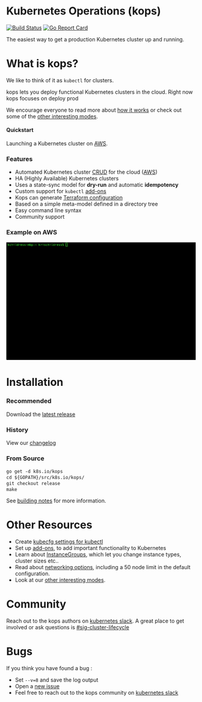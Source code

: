 # Kubernetes Operations (kops)

[![Build Status](https://travis-ci.org/kubernetes/kops.svg?branch=master)](https://travis-ci.org/kubernetes/kops) [![Go Report Card](https://goreportcard.com/badge/k8s.io/kops)](https://goreportcard.com/report/k8s.io/kops)

The easiest way to get a production Kubernetes cluster up and running.  

# What is kops?

We like to think of it as `kubectl` for clusters. 

kops lets you deploy functional Kubernetes clusters in the cloud. Right now kops focuses on deploy prod

We encourage everyone to read more about [how it works](/docs/how_it_works.md) or check out some of the [other interesting modes](/docs/commands.md#other-interesting-modes).

#### Quickstart

Launching a Kubernetes cluster on [AWS](/docs/aws.md).

### Features

* Automated Kubernetes cluster [CRUD](/docs/commands.md) for the cloud ([AWS](/docs/aws.md))
* HA (Highly Available) Kubernetes clusters
* Uses a state-sync model for **dry-run** and automatic **idempotency**
* Custom support for `kubectl` [add-ons](docs/addons.md)
* Kops can generate [Terraform configuration](/docs/terraform.md)
* Based on a simple meta-model defined in a directory tree
* Easy command line syntax
* Community support

### Example on AWS

<p align="center">
  <img src="/docs/img/demo.gif"> </image>
</p>

# Installation

### Recommended
 
Download the [latest release](https://github.com/kubernetes/kops/releases/latest)

### History

View our [changelog](HISTORY.md)

### From Source

```
go get -d k8s.io/kops
cd ${GOPATH}/src/k8s.io/kops/
git checkout release
make
```

See [building notes](/docs/build.md) for more information.

# Other Resources 

 - Create [kubecfg settings for kubectl](/docs/tips.md#create-kubecfg-settings-for-kubectl)
 - Set up [add-ons](docs/addons.md), to add important functionality to Kubernetes
 - Learn about [InstanceGroups](docs/instance_groups.md), which let you change instance types, cluster sizes etc.. 
 - Read about [networking options](docs/networking.md), including a 50 node limit in the default configuration.
 - Look at our [other interesting modes](/docs/commands.md#other-interesting-modes).

# Community

Reach out to the kops authors on [kubernetes slack](https://github.com/kubernetes/community#slack-chat). A great place to get involved or ask questions is [#sig-cluster-lifecycle](https://kubernetes.slack.com/?redir=%2Fmessages%2Fsig-cluster-lifecycle%2F)

# Bugs

If you think you have found a bug : 

- Set `--v=8` and save the log output 
- Open a [new issue](https://github.com/kubernetes/kops/issues/new)
- Feel free to reach out to the kops community on [kubernetes slack](https://github.com/kubernetes/community#slack-chat)
